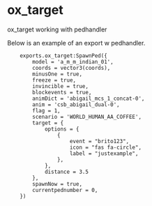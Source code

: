 # ox_target
ox_target working with pedhandler

Below is an example of an export w pedhandler.

        exports.ox_target:SpawnPed({
            model = 'a_m_m_indian_01',
            coords = vector3(coords),
            minusOne = true,
            freeze = true,
            invincible = true,
            blockevents = true,
            animDict = 'abigail_mcs_1_concat-0',
            anim = 'csb_abigail_dual-0',
            flag = 1,
            scenario = 'WORLD_HUMAN_AA_COFFEE',
            target = {
                options = {
                    {
                        event = "brito123",
                        icon = "fas fa-circle",
                        label = "justexample",
                    },
                },
                distance = 3.5
            },
            spawnNow = true,
            currentpednumber = 0,
        })
		
